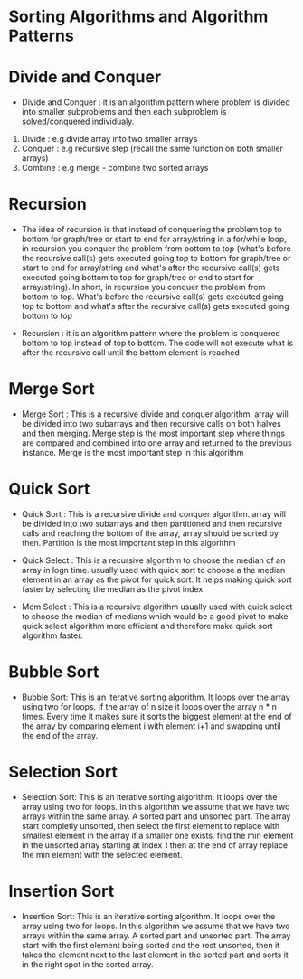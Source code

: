 # Sorting Algorithms and Algorithm Patterns

# Divide and Conquer

* Divide and Conquer : it is an algorithm pattern where problem is divided into smaller subproblems and then each subproblem is solved/conquered individualy.
1. Divide : e.g divide array into two smaller arrays
2. Conquer : e.g recursive step (recall the same function on both smaller arrays)
3. Combine : e.g merge - combine two sorted arrays

# Recursion 

* The idea of recursion is that instead of conquering the problem top to bottom for graph/tree or start to end for array/string in a for/while loop, in recursion you conquer the problem from bottom to top (what's before the recursive call(s) gets executed going top to bottom for graph/tree or start to end for array/string and what's after the recursive call(s) gets executed going bottom to top for graph/tree or end to start for array/string). In short, in recursion you conquer the problem from bottom to top. What's before the recursive call(s) gets executed going top to bottom and what's after the recursive call(s) gets executed going bottom to top

* Recursion : it is an algorithm pattern where the problem is conquered bottom to top instead of top to bottom. The code will not execute what is after the recursive call until the bottom element is reached

# Merge Sort 

* Merge Sort : This is a recursive divide and conquer algorithm. array will be divided into two subarrays and then recursive calls on both halves and then merging. Merge step is the most important step where things are compared and combined into one array and returned to the previous instance. Merge is the most important step in this algorithm

# Quick Sort

* Quick Sort : This is a recursive divide and conquer algorithm. array will be divided into two subarrays and then partitioned and then recursive calls and reaching the bottom of the array, array should be sorted by then. Partition is the most important step in this algorithm

* Quick Select : This is a recursive algorithm to choose the median of an array in logn time. usually used with quick sort to choose a the median element in an array as the pivot for quick sort. It helps making quick sort faster by selecting the median as the pivot index

* Mom Select : This is a recursive algorithm usually used with quick select to choose the median of medians which would be a good pivot to make quick select algorithm more efficient and therefore make quick sort algorithm faster. 

# Bubble Sort

* Bubble Sort: This is an iterative sorting algorithm. It loops over the array using two for loops. If the array of n size it loops over the array n * n times. Every time it makes sure it sorts the biggest element at the end of the array by comparing element i with element i+1 and swapping until the end of the array.

# Selection Sort

* Selection Sort: This is an iterative sorting algorithm. It loops over the array using two for loops. In this algorithm we assume that we have two arrays within the same array. A sorted part and unsorted part. The array start completly unsorted, then select the first element to replace with smallest element in the array if a smaller one exists. find the min element in the unsorted array starting at index 1 then at the end of array replace the min element with the selected element.

# Insertion Sort 

* Insertion Sort: This is an iterative sorting algorithm. It loops over the array using two for loops. In this algorithm we assume that we have two arrays within the same array. A sorted part and unsorted part. The array start with the first element being sorted and the rest unsorted, then it takes the element next to the last element in the sorted part and sorts it in the right spot in the sorted array. 
